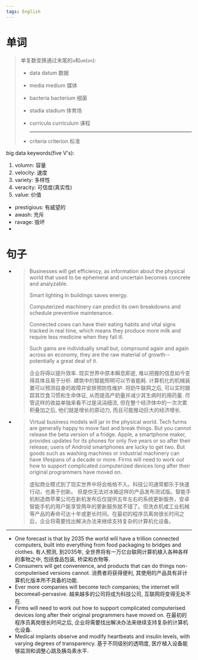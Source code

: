 ```yaml
---
tags: English
---
```




# 单词

>   单复数变换通过末尾的`a`和`um`(`on`):
>
>   -   data datum 数据
>
>   -   media medium 媒体
>
>   -   bacteria bacterium 细菌
>
>   -   stadia stadium 体育场
>
>   -   curricula curriculum 课程
>
>       ---
>
>   -   criteria criterion 标准

big data keywords(five V's):

1.   volumn: 容量
2.   velocity: 速度
3.   variety: 多样性
4.   veracity: 可信度(真实性)
5.   value: 价值



-   prestigious: 有威望的
-   awash: 充斥
-   ravage: 毁坏
-   

# 句子

-   >   Businesses will get efficiency, as information about the physical world that used to be ephemeral and uncertain becomes concrete and analyzable.
    >
    >   Smart lighting in buildings saves energy.
    >
    >   Computerized machinery can predict its own breakdowns and schedule preventive maintenance.
    >
    >   Connected cows can have their eating habits and vital signs tracked in real time, which means they produce more milk and require less medicine when they fall ill. 
    >
    >   Such gains are individually small but, compround again and again across an economy, they are the raw material of growth--potentially a great deal of it.
    >
    >   企业将得以提升效率. 现实世界中原本瞬息即逝, 难以把握的信息如今变得具体且易于分析. 建筑中的智能照明可以节省能耗. 计算机化的机械装置可以预测自身的故障并安排预防性维护. 将奶牛联网之后, 可以实时跟踪其饮食习惯和生命体征, 从而提高产奶量并减少其生病时的用药量. 尽管这样的收益单独来看不过是涓涓细流, 但在整个经济体中的一次次累积叠加之后, 他们就是增长的原动力, 而且可能推动巨大的经济增长.

-   >   Virtual business models will jar in the physical world. Tech furms are generally happy to move fast and break things. But you cannot release the beta version of a fridge. Apple, a smartphone maker, provides updates for its phones for only five years or so after their release; users of Android smartphones are lucky to get two. But goods such as washing machines or industrial machinery can have lifespans of a decade or more. Firms will need to work out how to support complicated computerized devices long after their original programmers have moved on.
    >
    >   虚拟商业模式到了现实世界中将会格格不入。科技公司通常都乐于快速行动，也勇于创新。 但是你无法对冰箱这样的产品发布测试版。智能手机制造商苹果公司在新机发布后仅提供五年左右的系统更新服务，安卓智能手机的用户能享受两年的更新服务就不错了。但洗衣机或工业机械等产品的寿命可达十年或更长时间。在最初的程序员离岗很长时间之后，企业将需要找出解决办法来继续支持复杂的计算机化设备。

---

-   One forecast is that by 2035 the world will have a trillion connected computers, built into everything from food packaging to bridges and clothes.
    有人预测, 到2035年, 全世界将有一万亿台联网计算机植入各种各样的事物之中, 包括食品包装, 桥梁和衣物等.
-   Consumers will get convenience, and products that can do things non-computerised versions cannot.
    消费者将获得便利, 其使用的产品具有非计算机化版本所不具备的功能.
-   Ever more companies will become tech companies; the internet will becomeall-pervasive.
    越来越多的公司将成为科技公司, 互联网将变得无处不在.
-   Firms will need to work out how to support complicated computerised devices long after their original programmers have moved on.
    在最初的程序员离岗很长时间之后, 企业将需要找出解决办法来继续支持复杂的计算机化设备.
-   Medical implants observe and modify heartbeats and insulin levels, with varying degrees of transparency.
    基于不同级别的透明度, 医疗植入设备能够监测和调整心跳及胰岛素水平.

